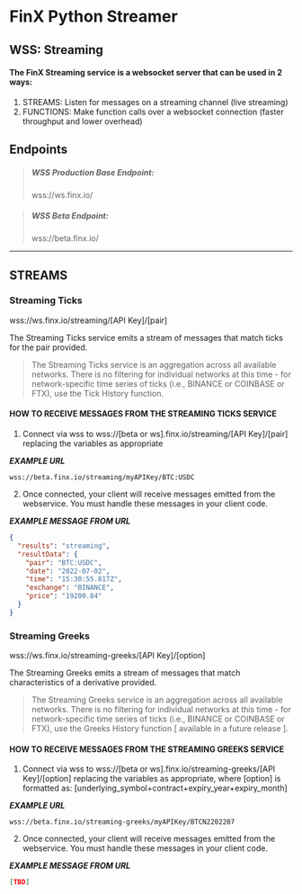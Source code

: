 # FinX Python Streamer

## WSS: Streaming

#### The FinX Streaming service is a websocket server that can be used in 2 ways:

1. STREAMS: Listen for messages on a streaming channel (live streaming)
2. FUNCTIONS: Make function calls over a websocket connection (faster throughput and lower overhead)

## Endpoints

> ##### WSS Production Base Endpoint: 
> wss://ws.finx.io/

> ##### WSS Beta Endpoint: 
> wss://beta.finx.io/

***

## STREAMS

### Streaming Ticks

wss://ws.finx.io/streaming/[API Key]/[pair]

The Streaming Ticks service emits a stream of messages that match ticks for the pair provided. 

> The Streaming Ticks service is an aggregation across all available networks. 
> There is no filtering for individual networks at this time - 
> for network-specific time series of ticks (i.e., BINANCE or COINBASE or FTX), use the 
> Tick History function.

#### HOW TO RECEIVE MESSAGES FROM THE STREAMING TICKS SERVICE

1. Connect via wss to wss://[beta or ws].finx.io/streaming/[API Key]/[pair] replacing the variables as appropriate

__*EXAMPLE URL*__
```url
wss://beta.finx.io/streaming/myAPIKey/BTC:USDC
```

2. Once connected, your client will receive messages emitted from the webservice. You must handle these messages in your 
client code.

__*EXAMPLE MESSAGE FROM URL*__

```json
{
  "results": "streaming",
  "resultData": {
    "pair": "BTC:USDC",
    "date": "2022-07-02",
    "time": "15:30:55.817Z",
    "exchange": "BINANCE",
    "price": "19200.84"
  }
}
```

### Streaming Greeks

wss://ws.finx.io/streaming-greeks/[API Key]/[option]

The Streaming Greeks emits a stream of messages that match characteristics of a derivative provided.

> The Streaming Greeks service is an aggregation across all available networks.
> There is no filtering for individual networks at this time -
> for network-specific time series of ticks (i.e., BINANCE or COINBASE or FTX), use the
> Greeks History function [ available in a future release ].

#### HOW TO RECEIVE MESSAGES FROM THE STREAMING GREEKS SERVICE

1. Connect via wss to wss://[beta or ws].finx.io/streaming-greeks/[API Key]/[option] replacing the variables as 
appropriate, where [option] is formatted as: [underlying_symbol+contract+expiry_year+expiry_month]

__*EXAMPLE URL*__
```url
wss://beta.finx.io/streaming-greeks/myAPIKey/BTCN2202207
```

2. Once connected, your client will receive messages emitted from the webservice. You must handle these messages in your
   client code.

__*EXAMPLE MESSAGE FROM URL*__

```json
[TBD]
```

